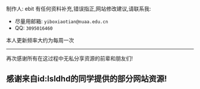 制作人: ebit
有任何资料补充,错误指正,网站修改建议,请联系我:

- 尽量用邮箱: `yiboxiaotian@nuaa.edu.cn`
- QQ: `3095016460`

本人更新频率大约为每周一次

---

再次感谢所有在这过程中无私分享资源的前辈和朋友们!

## 感谢来自id:lsldhd的同学提供的部分网站资源!